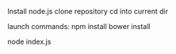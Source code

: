 Install node.js
clone repository
cd into current dir

launch commands:
npm install
bower install

node index.js
